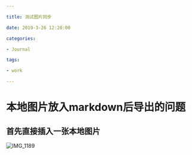 ```yaml
---

title: 测试图片同步 

date: 2019-3-26 12:20:00 

categories: 

- Journal 

tags: 

- work 

---
```




# 本地图片放入markdown后导出的问题

## 首先直接插入一张本地图片

![IMG_1189](/Users/mao/adrain/26Y/githubpage/images/AdrainImg/IMG_1189.png)
